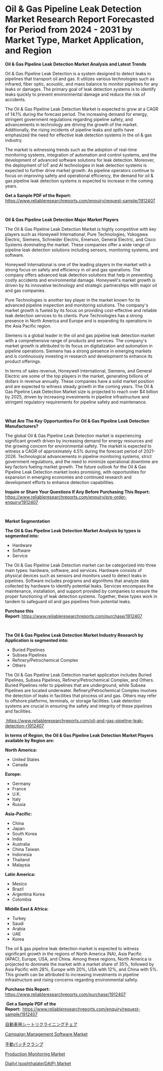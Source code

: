 <p><h1>Oil & Gas Pipeline Leak Detection Market Research Report Forecasted for Period from 2024 -  2031 by Market Type, Market Application, and Region</h1></p><p><strong>Oil & Gas Pipeline Leak Detection Market Analysis and Latest Trends</strong></p>
<p><p>Oil & Gas Pipeline Leak Detection is a system designed to detect leaks in pipelines that transport oil and gas. It utilizes various technologies such as infrared, fiber optic, acoustic, and mass balance to monitor pipelines for any leaks or damages. The primary goal of leak detection systems is to identify leaks quickly to prevent environmental damage and reduce the risk of accidents.</p><p>The Oil & Gas Pipeline Leak Detection Market is expected to grow at a CAGR of 14.1% during the forecast period. The increasing demand for energy, stringent government regulations regarding pipeline safety, and advancements in technology are driving the growth of the market. Additionally, the rising incidents of pipeline leaks and spills have emphasized the need for effective leak detection systems in the oil & gas industry.</p><p>The market is witnessing trends such as the adoption of real-time monitoring systems, integration of automation and control systems, and the development of advanced software solutions for leak detection. Moreover, the deployment of IoT and AI technologies in leak detection systems is expected to further drive market growth. As pipeline operators continue to focus on improving safety and operational efficiency, the demand for oil & gas pipeline leak detection systems is expected to increase in the coming years.</p></p>
<p><strong>Get a Sample PDF of the Report:&nbsp;</strong> <a href="https://www.reliableresearchreports.com/enquiry/request-sample/1912407">https://www.reliableresearchreports.com/enquiry/request-sample/1912407</a></p>
<p>&nbsp;</p>
<p><strong>Oil & Gas Pipeline Leak Detection Major Market Players</strong></p>
<p><p>The Oil & Gas Pipeline Leak Detection Market is highly competitive with key players such as Honeywell International, Pure Technologies, Yokogawa Electric, Siemens, Schneider Electric, Emerson, General Electric, and Cisco Systems dominating the market. These companies offer a wide range of pipeline leak detection solutions including sensors, monitoring systems, and software.</p><p>Honeywell International is one of the leading players in the market with a strong focus on safety and efficiency in oil and gas operations. The company offers advanced leak detection solutions that help in preventing costly accidents and environmental damage. Honeywell's market growth is driven by its innovative technology and strategic partnerships with major oil and gas companies.</p><p>Pure Technologies is another key player in the market known for its advanced pipeline inspection and monitoring solutions. The company's market growth is fueled by its focus on providing cost-effective and reliable leak detection services to its clients. Pure Technologies has a strong presence in North America and Europe and is expanding its operations in the Asia Pacific region.</p><p>Siemens is a global leader in the oil and gas pipeline leak detection market with a comprehensive range of products and services. The company's market growth is attributed to its focus on digitalization and automation in pipeline operations. Siemens has a strong presence in emerging markets and is continuously investing in research and development to enhance its product offerings.</p><p>In terms of sales revenue, Honeywell International, Siemens, and General Electric are some of the top players in the market, generating billions of dollars in revenue annually. These companies have a solid market position and are expected to witness steady growth in the coming years. The Oil & Gas Pipeline Leak Detection Market size is projected to reach over $4 billion by 2025, driven by increasing investments in pipeline infrastructure and stringent regulatory requirements for pipeline safety and maintenance.</p></p>
<p>&nbsp;</p>
<p><strong>What Are The Key Opportunities For Oil & Gas Pipeline Leak Detection Manufacturers?</strong></p>
<p><p>The global Oil & Gas Pipeline Leak Detection market is experiencing significant growth driven by increasing demand for energy resources and the growing concern for environmental safety. The market is expected to witness a CAGR of approximately 4.5% during the forecast period of 2021-2026. Technological advancements in pipeline monitoring systems, strict government regulations, and the need to minimize operational downtime are key factors fueling market growth. The future outlook for the Oil & Gas Pipeline Leak Detection market looks promising, with opportunities for expansion in emerging economies and continued research and development efforts to enhance detection capabilities.</p></p>
<p><strong>Inquire or Share Your Questions If Any Before Purchasing This Report:</strong> <a href="https://www.reliableresearchreports.com/enquiry/pre-order-enquiry/1912407">https://www.reliableresearchreports.com/enquiry/pre-order-enquiry/1912407</a></p>
<p>&nbsp;</p>
<p><strong>Market Segmentation</strong></p>
<p><strong>The Oil & Gas Pipeline Leak Detection Market Analysis by types is segmented into:</strong></p>
<p><ul><li>Hardware</li><li>Software</li><li>Service</li></ul></p>
<p><p>The Oil & Gas Pipeline Leak Detection market can be categorized into three main types: hardware, software, and services. Hardware consists of physical devices such as sensors and monitors used to detect leaks in pipelines. Software includes programs and algorithms that analyze data collected by hardware to identify potential leaks. Services encompass the maintenance, installation, and support provided by companies to ensure the proper functioning of leak detection systems. Together, these types work in tandem to safeguard oil and gas pipelines from potential leaks.</p></p>
<p><strong>Purchase this Report:&nbsp;</strong><a href="https://www.reliableresearchreports.com/purchase/1912407">https://www.reliableresearchreports.com/purchase/1912407</a></p>
<p>&nbsp;</p>
<p><strong>The Oil & Gas Pipeline Leak Detection Market Industry Research by Application is segmented into:</strong></p>
<p><ul><li>Buried Pipelines</li><li>Subsea Pipelines</li><li>Refinery/Petrochemical Complex</li><li>Others</li></ul></p>
<p><p>The Oil & Gas Pipeline Leak Detection market application includes Buried Pipelines, Subsea Pipelines, Refinery/Petrochemical Complex, and Others. Buried Pipelines refer to pipelines that are underground, while Subsea Pipelines are located underwater. Refinery/Petrochemical Complex involves the detection of leaks in facilities that process oil and gas. Others may refer to offshore platforms, terminals, or storage facilities. Leak detection systems are crucial in ensuring the safety and integrity of these pipelines and facilities.</p></p>
<p><a href="https://www.reliableresearchreports.com/oil-and-gas-pipeline-leak-detection-r1912407">&nbsp;https://www.reliableresearchreports.com/oil-and-gas-pipeline-leak-detection-r1912407</a></p>
<p><strong>In terms of Region, the Oil & Gas Pipeline Leak Detection Market Players available by Region are:</strong></p>
<p>
    <p> <strong> North America: </strong>
        <ul>
            <li>United States</li>
            <li>Canada</li>
        </ul>
        </p> 
    <p> <strong> Europe: </strong>
        <ul>
            <li>Germany</li>
            <li>France</li>
            <li>U.K.</li>
            <li>Italy</li>
            <li>Russia</li>
        </ul>
        </p> 
    <p> <strong> Asia-Pacific: </strong>
        <ul>
            <li>China</li>
            <li>Japan</li>
            <li>South Korea</li>
            <li>India</li>
            <li>Australia</li>
            <li>China Taiwan</li>
            <li>Indonesia</li>
            <li>Thailand</li>
            <li>Malaysia</li>
        </ul>
        </p> 
    <p> <strong> Latin America: </strong>
        <ul>
            <li>Mexico</li>
            <li>Brazil</li>
            <li>Argentina Korea</li>
            <li>Colombia</li>
        </ul>
        </p> 
    <p> <strong> Middle East & Africa: </strong>
        <ul>
            <li>Turkey</li>
            <li>Saudi</li>
            <li>Arabia</li>
            <li>UAE</li>
            <li>Korea</li>
        </ul>
    </p>
    </p>
<p><p>The oil & gas pipeline leak detection market is expected to witness significant growth in the regions of North America (NA), Asia Pacific (APAC), Europe, USA, and China. Among these regions, North America is projected to dominate the market with a market share of 35%, followed by Asia Pacific with 28%, Europe with 20%, USA with 12%, and China with 5%. This growth can be attributed to increasing investments in pipeline infrastructure and rising concerns regarding environmental safety.</p></p>
<p><strong>Purchase this Report: </strong><a href="https://www.reliableresearchreports.com/purchase/1912407">https://www.reliableresearchreports.com/purchase/1912407</a></p>
<p>&nbsp;<strong>Get a Sample PDF of the Report:&nbsp;&nbsp;</strong><a href="https://www.reliableresearchreports.com/enquiry/request-sample/1912407">https://www.reliableresearchreports.com/enquiry/request-sample/1912407</a></p>
<p><strong></strong></p>
<p><p><a href="https://github.com/roulaayoub-saad/Market-Research-Report-List-1/blob/main/794246960628.md">自動車用シートリクライニングチェア</a></p><p><a href="https://github.com/timeliteaut/Market-Research-Report-List-2/blob/main/campaign-management-software-market.md">Campaign Management Software Market</a></p><p><a href="https://github.com/schmahlson/Market-Research-Report-List-1/blob/main/146216160630.md">手動パッチクランプ</a></p><p><a href="https://github.com/seekum/Market-Research-Report-List-2/blob/main/production-monitoring-market.md">Production Monitoring Market</a></p><p><a href="https://www.linkedin.com/pulse/diallyl-isophthalatedaip-market-centers-aspects-growth-zxuuc">Diallyl Isophthalate(DAIP) Market</a></p></p>